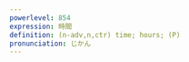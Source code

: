 ```yaml
---
powerlevel: 854
expression: 時間
definition: (n-adv,n,ctr) time; hours; (P)
pronunciation: じかん
---
```

